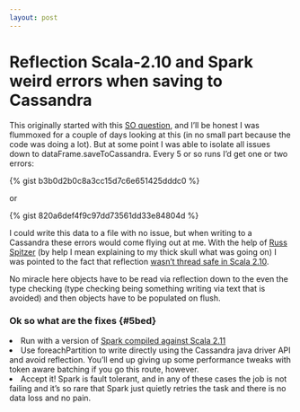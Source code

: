 ```yaml
---
layout: post
---
```

<h1>Reflection Scala-2.10 and Spark weird errors when saving to Cassandra</h1>
<p id="d1a6">
  This originally started with this <a href="http://stackoverflow.com/questions/35024274/java-io-invalidclassexception-org-apache-spark-sql-types-timestamptype-and-java/35187029#35187029" rel="nofollow" data-href="http://stackoverflow.com/questions/35024274/java-io-invalidclassexception-org-apache-spark-sql-types-timestamptype-and-java/35187029#35187029">SO question</a>, and I’ll be honest I was flummoxed for a couple of days looking at this (in no small part because the code was doing a lot). But at some point I was able to isolate all issues down to dataFrame.saveToCassandra. Every 5 or so runs I’d get one or two errors:
</p>

{% gist b3b0d2b0c8a3cc15d7c6e651425dddc0 %}

<p id="716c">
  or
</p>

{% gist 820a6def4f9c97dd73561dd33e84804d %}

<p id="186f">
  I could write this data to a file with no issue, but when writing to a Cassandra these errors would come flying out at me. With the help of <a href="https://twitter.com/RussSpitzer" rel="nofollow" data-href="https://twitter.com/RussSpitzer">Russ Spitzer</a> (by help I mean explaining to my thick skull what was going on) I was pointed to the fact that reflection <a href="http://docs.scala-lang.org/overviews/reflection/thread-safety.html" rel="nofollow" data-href="http://docs.scala-lang.org/overviews/reflection/thread-safety.html">wasn’t thread safe in Scala 2.10</a>.
</p>

<p id="bde5">
  No miracle here objects have to be read via reflection down to the even the type checking (type checking being something writing via text that is avoided) and then objects have to be populated on flush.
</p>

### Ok so what are the fixes {#5bed}

<li id="ae55">
  Run with a version of <a href="http://spark.apache.org/docs/latest/building-spark.html#building-for-scala-211" rel="nofollow" data-href="http://spark.apache.org/docs/latest/building-spark.html#building-for-scala-211">Spark compiled against Scala 2.11</a>
</li>
<li id="e9f8">
  Use foreachPartition to write directly using the Cassandra java driver API and avoid reflection. You’ll end up giving up some performance tweaks with token aware batching if you go this route, however.
</li>
<li id="a862">
  Accept it! Spark is fault tolerant, and in any of these cases the job is not failing and it’s so rare that Spark just quietly retries the task and there is no data loss and no pain.
</li>
